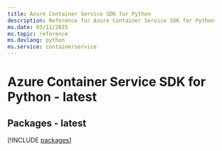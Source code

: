 ```yaml
---
title: Azure Container Service SDK for Python
description: Reference for Azure Container Service SDK for Python
ms.date: 03/11/2025
ms.topic: reference
ms.devlang: python
ms.service: containerservice
---
```

# Azure Container Service SDK for Python - latest
## Packages - latest
[!INCLUDE [packages](container-service-index.md)]